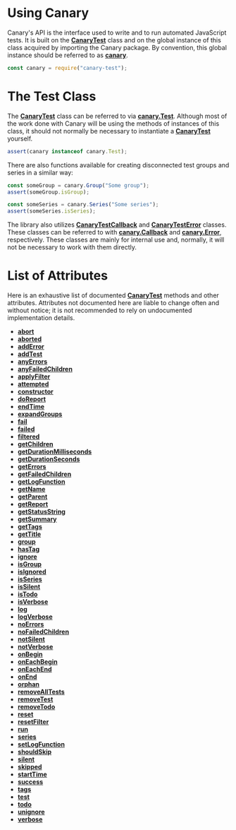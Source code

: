 # Using Canary

Canary's API is the interface used to write and to run automated JavaScript tests. It is built on the [**CanaryTest**](api-introduction.md) class and on the global instance of this class acquired by importing the Canary package. By convention, this global instance should be referred to as [**canary**](api-introduction.md).

``` js
const canary = require("canary-test");
```

# The Test Class

The [**CanaryTest**](api-introduction.md) class can be referred to via [**canary.Test**](api-introduction.md). Although most of the work done with Canary will be using the methods of instances of this class, it should not normally be necessary to instantiate a [**CanaryTest**](api-introduction.md) yourself.

``` js
assert(canary instanceof canary.Test);
```

There are also functions available for creating disconnected test groups and series in a similar way:

``` js
const someGroup = canary.Group("Some group");
assert(someGroup.isGroup);
```

``` js
const someSeries = canary.Series("Some series");
assert(someSeries.isSeries);
```

The library also utilizes [**CanaryTestCallback**](api-callback-class.md) and [**CanaryTestError**](api-error-class.md) classes. These classes can be referred to with [**canary.Callback**](api-callback-class.md) and [**canary.Error**](api-error-class.md), respectively. These classes are mainly for internal use and, normally, it will not be necessary to work with them directly.

# List of Attributes

Here is an exhaustive list of documented [**CanaryTest**](api-introduction.md) methods and other attributes. Attributes not documented here are liable to change often and without notice; it is not recommended to rely on undocumented implementation details.

- [**abort**](api-advanced-usage.md#abort)
- [**aborted**](api-status-attributes.md#aborted)
- [**addError**](api-advanced-usage.md#adderror)
- [**addTest**](api-advanced-usage.md#addtest)
- [**anyErrors**](api-advanced-usage.md#anyerrors)
- [**anyFailedChildren**](api-advanced-usage.md#anyfailedchildren)
- [**applyFilter**](api-filtering-tests.md#applyfilter)
- [**attempted**](api-status-attributes.md#attempted)
- [**constructor**](api-advanced-usage.md#constructor)
- [**doReport**](api-running-tests.md#doreport)
- [**endTime**](api-status-attributes.md#endtime)
- [**expandGroups**](api-advanced-usage.md#expandgroups)
- [**fail**](api-advanced-usage.md#fail)
- [**failed**](api-status-attributes.md#failed)
- [**filtered**](api-status-attributes.md#filtered)
- [**getChildren**](api-advanced-usage.md#getchildren)
- [**getDurationMilliseconds**](api-advanced-usage.md#getdurationmilliseconds)
- [**getDurationSeconds**](api-advanced-usage.md#getdurationseconds)
- [**getErrors**](api-advanced-usage.md#geterrors)
- [**getFailedChildren**](api-advanced-usage.md#getfailedchildren)
- [**getLogFunction**](api-logging.md#getlogfunction)
- [**getName**](api-advanced-usage.md#getname)
- [**getParent**](api-advanced-usage.md#getparent)
- [**getReport**](api-running-tests.md#getreport)
- [**getStatusString**](api-advanced-usage.md#getstatusstring)
- [**getSummary**](api-running-tests.md#getsummary)
- [**getTags**](api-tagging-tests.md#gettags)
- [**getTitle**](api-advanced-usage.md#gettitle)
- [**group**](api-adding-tests.md#group)
- [**hasTag**](api-tagging-tests.md#hastag)
- [**ignore**](api-skipping-tests.md#ignore)
- [**isGroup**](api-status-attributes.md#isgroup)
- [**isIgnored**](api-status-attributes.md#isignored)
- [**isSeries**](api-status-attributes.md#isseries)
- [**isSilent**](api-status-attributes.md#issilent)
- [**isTodo**](api-status-attributes.md#istodo)
- [**isVerbose**](api-status-attributes.md#isverbose)
- [**log**](api-logging.md#log)
- [**logVerbose**](api-logging.md#logverbose)
- [**noErrors**](api-advanced-usage.md#noerrors)
- [**noFailedChildren**](api-advanced-usage.md#nofailedchildren)
- [**notSilent**](api-logging.md#notsilent)
- [**notVerbose**](api-logging.md#notverbose)
- [**onBegin**](api-group-callbacks.md#onbegin)
- [**onEachBegin**](api-group-callbacks.md#oneachbegin)
- [**onEachEnd**](api-group-callbacks.md#oneachend)
- [**onEnd**](api-group-callbacks.md#onend)
- [**orphan**](api-advanced-usage.md#orphan)
- [**removeAllTests**](api-advanced-usage.md#removealltests)
- [**removeTest**](api-advanced-usage.md#removetest)
- [**removeTodo**](api-skipping-tests.md#removetodo)
- [**reset**](api-running-tests.md#reset)
- [**resetFilter**](api-filtering-tests.md#resetfilter)
- [**run**](api-running-tests.md#run)
- [**series**](api-adding-tests.md#series)
- [**setLogFunction**](api-logging.md#setlogfunction)
- [**shouldSkip**](api-skipping-tests.md#shouldskip)
- [**silent**](api-logging.md#silent)
- [**skipped**](api-status-attributes.md#skipped)
- [**startTime**](api-status-attributes.md#starttime)
- [**success**](api-status-attributes.md#success)
- [**tags**](api-tagging-tests.md#tags)
- [**test**](api-adding-tests.md#test)
- [**todo**](api-skipping-tests.md#todo)
- [**unignore**](api-skipping-tests.md#unignore)
- [**verbose**](api-logging.md#verbose)
